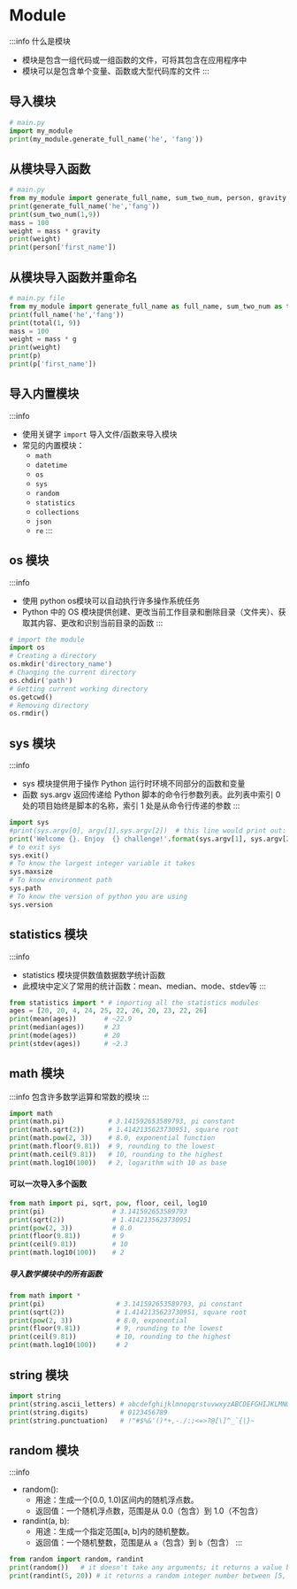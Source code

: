 # Module

:::info 什么是模块
- 模块是包含一组代码或一组函数的文件，可将其包含在应用程序中
- 模块可以是包含单个变量、函数或大型代码库的文件
:::

## 导入模块
```py
# main.py
import my_module
print(my_module.generate_full_name('he', 'fang'))
```

## 从模块导入函数
```py
# main.py
from my_module import generate_full_name, sum_two_num, person, gravity
print(generate_full_name('he','fang'))
print(sum_two_num(1,9))
mass = 100
weight = mass * gravity
print(weight)
print(person['first_name'])
```

## 从模块导入函数并重命名

```py
# main.py file
from my_module import generate_full_name as full_name, sum_two_num as total, person as p, gravity as g
print(full_name('he','fang'))
print(total(1, 9))
mass = 100
weight = mass * g
print(weight)
print(p)
print(p['first_name'])
```

## 导入内置模块
:::info
- 使用关键字 `import` 导入文件/函数来导入模块
- 常见的内置模块：
  - `math`
  - `datetime`
  - `os`
  - `sys`
  - `random`
  - `statistics`
  - `collections`
  - `json`
  - `re`
:::

## os 模块
:::info
- 使用 python os模块可以自动执行许多操作系统任务
- Python 中的 OS 模块提供创建、更改当前工作目录和删除目录（文件夹）、获取其内容、更改和识别当前目录的函数
:::
```py
# import the module
import os
# Creating a directory
os.mkdir('directory_name')
# Changing the current directory
os.chdir('path')
# Getting current working directory
os.getcwd()
# Removing directory
os.rmdir()
```

## sys 模块

:::info
- sys 模块提供用于操作 Python 运行时环境不同部分的函数和变量
- 函数 sys.argv 返回传递给 Python 脚本的命令行参数列表。此列表中索引 0 处的项目始终是脚本的名称，索引 1 处是从命令行传递的参数
:::
```py
import sys
#print(sys.argv[0], argv[1],sys.argv[2])  # this line would print out: filename argument1 argument2
print('Welcome {}. Enjoy  {} challenge!'.format(sys.argv[1], sys.argv[2]))
# to exit sys
sys.exit()
# To know the largest integer variable it takes
sys.maxsize
# To know environment path
sys.path
# To know the version of python you are using
sys.version 
```

## statistics 模块
:::info
- statistics 模块提供数值数据数学统计函数
- 此模块中定义了常用的统计函数：mean、median、mode、stdev等
:::

```py
from statistics import * # importing all the statistics modules
ages = [20, 20, 4, 24, 25, 22, 26, 20, 23, 22, 26]
print(mean(ages))       # ~22.9
print(median(ages))     # 23
print(mode(ages))       # 20
print(stdev(ages))      # ~2.3
```

## math 模块
:::info
包含许多数学运算和常数的模块
:::
```py
import math
print(math.pi)           # 3.141592653589793, pi constant
print(math.sqrt(2))      # 1.4142135623730951, square root
print(math.pow(2, 3))    # 8.0, exponential function
print(math.floor(9.81))  # 9, rounding to the lowest
print(math.ceil(9.81))   # 10, rounding to the highest
print(math.log10(100))   # 2, logarithm with 10 as base
```
#### 可以一次导入多个函数
```py
from math import pi, sqrt, pow, floor, ceil, log10
print(pi)                 # 3.141592653589793
print(sqrt(2))            # 1.4142135623730951
print(pow(2, 3))          # 8.0
print(floor(9.81))        # 9
print(ceil(9.81))         # 10
print(math.log10(100))    # 2
```
##### 导入数学模块中的所有函数
```py
from math import *
print(pi)                  # 3.141592653589793, pi constant
print(sqrt(2))             # 1.4142135623730951, square root
print(pow(2, 3))           # 8.0, exponential
print(floor(9.81))         # 9, rounding to the lowest
print(ceil(9.81))          # 10, rounding to the highest
print(math.log10(100))     # 2
```

## string 模块
```py
import string
print(string.ascii_letters) # abcdefghijklmnopqrstuvwxyzABCDEFGHIJKLMNOPQRSTUVWXYZ
print(string.digits)        # 0123456789
print(string.punctuation)   # !"#$%&'()*+,-./:;<=>?@[\]^_`{|}~
```

## random 模块
:::info
- random():
  - 用途：生成一个[0.0, 1.0)区间内的随机浮点数。
  - 返回值：一个随机浮点数，范围是从 0.0（包含）到 1.0（不包含）
- randint(a, b):
  - 用途：生成一个指定范围[a, b]内的随机整数。
  - 返回值：一个随机整数，范围是从 `a`（包含）到 `b`（包含）
:::

```py
from random import random, randint
print(random())   # it doesn't take any arguments; it returns a value between 0 and 0.9999
print(randint(5, 20)) # it returns a random integer number between [5, 20] inclusive
```